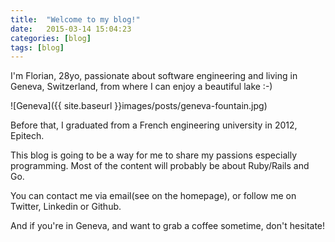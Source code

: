 ```yaml
---
title:  "Welcome to my blog!"
date:   2015-03-14 15:04:23
categories: [blog]
tags: [blog]
---
```


I'm Florian, 28yo, passionate about software engineering and living in Geneva, Switzerland, from where I can enjoy a beautiful lake :-)

![Geneva]({{ site.baseurl }}images/posts/geneva-fountain.jpg)

Before that, I graduated from a French engineering university in 2012, Epitech.

This blog is going to be a way for me to share my passions especially programming. Most of the content will probably be about Ruby/Rails and Go.

You can contact me via email(see on the homepage), or follow me on Twitter, Linkedin or Github.

And if you're in Geneva, and want to grab a coffee sometime, don't hesitate!
